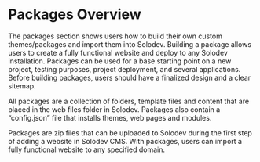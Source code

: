 # Packages Overview

The packages section shows users how to build their own custom themes/packages and import them into Solodev. Building a package allows users to create a fully functional website and deploy to any Solodev installation. Packages can be used for a base starting point on a new project, testing purposes, project deployment, and several applications. Before building packages, users should have a finalized design and a clear sitemap.

All packages are a collection of folders, template files and content that are placed in the web files folder in Solodev. Packages also contain a “config.json” file that installs themes, web pages and modules.

Packages are zip files that can be uploaded to Solodev during the first step of adding a website in Solodev CMS. With packages, users can import a fully functional website to any specified domain.

